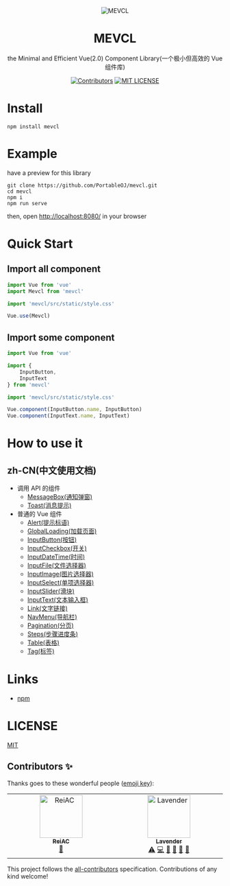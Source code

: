 <div align="center">
   <img src="https://github.com/ZJGSU-TTCM/mevcl/blob/master/public/favicon.png?raw=true" alt="MEVCL"/>
   <br>
   <h1>MEVCL</h1>
   <p>the Minimal and Efficient Vue(2.0) Component Library(一个极小但高效的 Vue 组件库)</p>
<!-- ALL-CONTRIBUTORS-BADGE:START - Do not remove or modify this section -->
<a href='https://github.com/PortableOJ/mevcl/blob/master/README.md'><img src='https://img.shields.io/badge/all_contributors-2-orange.svg' alt='Contributors'></a>
<!-- ALL-CONTRIBUTORS-BADGE:END -->
   <a href="/LICENSE"><img src="https://img.shields.io/badge/license-MIT-green.svg" alt="MIT LICENSE"></a>
</div>

# Install

```shell
npm install mevcl
```

# Example

have a preview for this library

```shell
git clone https://github.com/PortableOJ/mevcl.git
cd mevcl
npm i
npm run serve
```

then, open [http://localhost:8080/](http://localhost:8080/) in your browser

# Quick Start

## Import all component

```js
import Vue from 'vue'
import Mevcl from 'mevcl'

import 'mevcl/src/static/style.css'

Vue.use(Mevcl)
```

## Import some component

```js
import Vue from 'vue'

import {
    InputButton,
    InputText
} from 'mevcl'

import 'mevcl/src/static/style.css'

Vue.component(InputButton.name, InputButton)
Vue.component(InputText.name, InputText)
```

# How to use it

## zh-CN(中文使用文档)
 - 调用 API 的组件
   - [MessageBox(通知弹窗)](docs-old/zh-cn/example/components/MessageBox.md)
   - [Toast(消息提示)](docs-old/zh-cn/example/components/Toast.md)
 - 普通的 Vue 组件
   - [Alert(提示标语)](docs-old/zh-cn/example/components/Alert.md)
   - [GlobalLoading(加载页面)](docs-old/zh-cn/example/components/GlobalLoading.md)
   - [InputButton(按钮)](docs-old/zh-cn/example/components/InputButton.md)
   - [InputCheckbox(开关)](docs-old/zh-cn/example/components/InputCheckbox.md)
   - [InputDateTime(时间)](docs-old/zh-cn/example/components/InputDateTime.md)
   - [InputFile(文件选择器)](docs-old/zh-cn/example/components/InputFile.md)
   - [InputImage(图片选择器)](docs-old/zh-cn/example/components/InputImage.md)
   - [InputSelect(单项选择器)](docs-old/zh-cn/example/components/InputSelect.md)
   - [InputSlider(滑块)](docs-old/zh-cn/example/components/InputSlider.md)
   - [InputText(文本输入框)](docs-old/zh-cn/example/components/InputText.md)
   - [Link(文字链接)](docs-old/zh-cn/example/components/Link.md)
   - [NavMenu(导航栏)](docs-old/zh-cn/example/components/NavMenu.md)
   - [Pagination(分页)](docs-old/zh-cn/example/components/Pagination.md)
   - [Steps(步骤进度条)](docs-old/zh-cn/example/components/Steps.md)
   - [Table(表格)](docs-old/zh-cn/example/components/Table.md)
   - [Tag(标签)](docs-old/zh-cn/example/components/Tag.md)

# Links

 - [npm](https://www.npmjs.com/package/mevcl)

# LICENSE

[MIT](https://github.com/ZJGSU-TTCM/mevcl/blob/master/LICENSE)

## Contributors ✨

Thanks goes to these wonderful people ([emoji key](https://allcontributors.org/docs/en/emoji-key)):

<!-- ALL-CONTRIBUTORS-LIST:START - Do not remove or modify this section -->
<!-- prettier-ignore-start -->
<!-- markdownlint-disable -->
<table>
  <tbody>
    <tr>
      <td align="center" valign="top" width="14.28%"><a href="https://rei.ac"><img src="https://avatars.githubusercontent.com/u/17238215?v=4?s=100" width="100px;" alt="ReiAC"/><br /><sub><b>ReiAC</b></sub></a><br /><a href="https://github.com/PortableOJ/mevcl/commits?author=ACRei" title="Documentation">📖</a></td>
      <td align="center" valign="top" width="14.28%"><a href="http://hukeqing.github.io"><img src="https://avatars.githubusercontent.com/u/47495915?v=4?s=100" width="100px;" alt="Lavender"/><br /><sub><b>Lavender</b></sub></a><br /><a href="https://github.com/PortableOJ/mevcl/commits?author=Hukeqing" title="Tests">⚠️</a> <a href="https://github.com/PortableOJ/mevcl/commits?author=Hukeqing" title="Code">💻</a> <a href="#ideas-Hukeqing" title="Ideas, Planning, & Feedback">🤔</a> <a href="#maintenance-Hukeqing" title="Maintenance">🚧</a> <a href="https://github.com/PortableOJ/mevcl/pulls?q=is%3Apr+reviewed-by%3AHukeqing" title="Reviewed Pull Requests">👀</a> <a href="https://github.com/PortableOJ/mevcl/commits?author=Hukeqing" title="Documentation">📖</a></td>
    </tr>
  </tbody>
</table>

<!-- markdownlint-restore -->
<!-- prettier-ignore-end -->

<!-- ALL-CONTRIBUTORS-LIST:END -->

This project follows the [all-contributors](https://github.com/all-contributors/all-contributors) specification. Contributions of any kind welcome!
